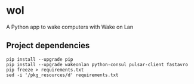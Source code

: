 # wol
A Python app to wake computers with Wake on Lan

## Project dependencies

    pip install --upgrade pip
    pip install --upgrade wakeonlan python-consul pulsar-client fastavro
    pip freeze > requirements.txt
    sed -i '/pkg_resources/d' requirements.txt


